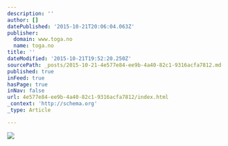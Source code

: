 ```yaml
---
description: ''
author: []
datePublished: '2015-10-21T20:06:04.063Z'
publisher:
  domain: www.toga.no
  name: toga.no
title: ''
dateModified: '2015-10-21T19:52:20.250Z'
sourcePath: _posts/2015-10-21-4e577e84-ee9b-4a40-82c1-9316acfa7812.md
published: true
inFeed: true
hasPage: true
inNav: false
url: 4e577e84-ee9b-4a40-82c1-9316acfa7812/index.html
_context: 'http://schema.org'
_type: Article

---
```

![](http://www.toga.no/wp-content/uploads/2011/05/x1.jpg)